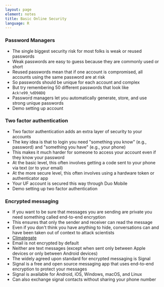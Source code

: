 ```yaml
---
layout: page
element: notes
title: Basic Online Security
language: R
---
```


### Password Managers

- The single biggest security risk for most folks is weak or reused passwords
- Weak passwords are easy to guess because they are commonly used or short
- Reused passwords mean that if one account is compromised, all accounts using the same password are at risk
- So passwords should be unique for each account and complex
- But try remembering 50 different passwords that look like `Ack!e99_%dD98DQ`
- Password managers let you automatically generate, store, and use strong unique passwords
- Demo setting up account

### Two factor authentication

- Two factor authentication adds an extra layer of security to your accounts
- The key idea is that to login you need "something you know" (e.g., password) and "something you have" (e.g., your phone)
- This makes it much harder for someone to access your account even if they know your password
- At the basic level, this often involves getting a code sent to your phone via text (or to your email)
- At the more secure level, this often involves using a hardware token or authenticator app
- Your UF account is secured this way through Duo Mobile
- Demo setting up two factor authentication

### Encrypted messaging

- If you want to be sure that messages you are sending are private you need something called end-to-end encryption
- This ensures that only the sender and receiver can read the message
- Even if you don't think you have anything to hide, conversations can and have been taken out of context to attack scientists
- [Climategate](https://en.wikipedia.org/wiki/Climatic_Research_Unit_email_controversy)
- Email is not encrypted by default
- Neither are text messages (except when sent only between Apple devices or only between Android devices)
- The widely agreed upon standard for encrypted messaging is Signal
- Signal is a free and open source messaging app that uses end-to-end encryption to protect your messages
- Signal is available for Android, iOS, Windows, macOS, and Linux
- Can also exchange signal contacts without sharing your phone number
